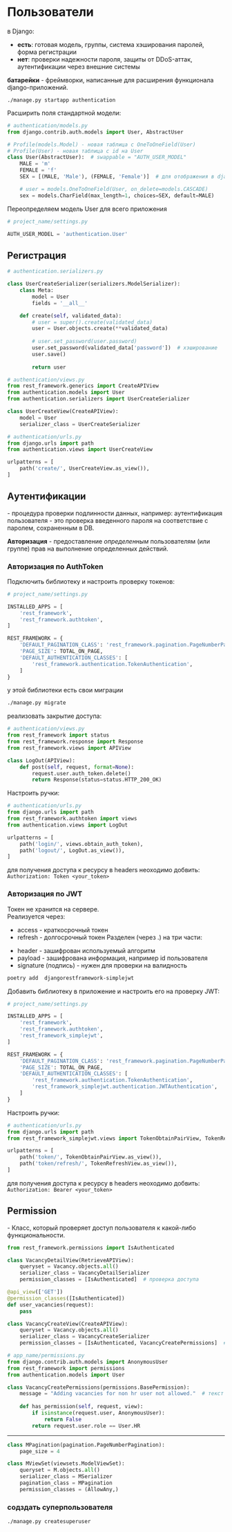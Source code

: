 # Пользователи

в Django:
* **есть**:
    готовая модель, группы, система хэширования паролей, форма регистрации
* **нет**:
    проверки надежности пароля, защиты от DDoS-аттак, аутентификации через внешние системы

**батарейки** - фреймворки, написанные для расширения функционала django-приложений.

```shell
./manage.py startapp authentication
```

Расширить поля стандартной модели:
```python
# authentication/models.py
from django.contrib.auth.models import User, AbstractUser

# Profile(models.Model) - новая таблица c OneToOneField(User)
# Profile(User) - новая таблица с id на User
class User(AbstractUser):  # swappable = "AUTH_USER_MODEL"
    MALE = 'm'
    FEMALE = 'f'
    SEX = [(MALE, 'Male'), (FEMALE, 'Female')]  # для отображения в django формах

    # user = models.OneToOneField(User, on_delete=models.CASCADE)
    sex = models.CharField(max_length=1, choices=SEX, default=MALE)
```

Переопределяем модель User для всего приложения
```python
# project_name/settings.py

AUTH_USER_MODEL = 'authentication.User'
```


## Регистрация

```python
# authentication.serializers.py

class UserCreateSerializer(serializers.ModelSerializer):
    class Meta:
        model = User
        fields = '__all__'

    def create(self, validated_data):
        # user = super().create(validated_data)
        user = User.objects.create(**validated_data)
        
        # user.set_password(user.password)
        user.set_password(validated_data['password'])  # хэширование
        user.save()
        
        return user
```

```python
# authentication/views.py
from rest_framework.generics import CreateAPIView
from authentication.models import User
from authentication.serializers import UserCreateSerializer

class UserCreateView(CreateAPIView):
    model = User
    serializer_class = UserCreateSerializer
```

```python
# authentication/urls.py
from django.urls import path
from authentication.views import UserCreateView

urlpatterns = [
    path('create/', UserCreateView.as_view()),
]
```
    

## Aутентификации

\- процедура проверки подлинности данных, например: аутентификация пользователя - это проверка введенного пароля на соответствие с паролем, сохраненным в DB.

**Авторизация** - предоставление *определенным* пользователям (или группе) прав на выполнение определенных действий.

### Авторизация по AuthToken

Подключить библиотеку и настроить проверку токенов:
```python
# project_name/settings.py

INSTALLED_APPS = [
    'rest_framework',
    'rest_framework.authtoken',
]

REST_FRAMEWORK = {
    'DEFAULT_PAGINATION_CLASS': 'rest_framework.pagination.PageNumberPagination',
    'PAGE_SIZE': TOTAL_ON_PAGE,
    'DEFAULT_AUTHENTICATION_CLASSES': [
        'rest_framework.authentication.TokenAuthentication',
    ]
}
```

у этой библиотеки есть свои миграции

```sh
./manage.py migrate
```

реализовать закрытие доступа:
```python
# authentication/views.py
from rest_framework import status
from rest_framework.response import Response
from rest_framework.views import APIView

class LogOut(APIView):
    def post(self, request, format=None):
        request.user.auth_token.delete()
        return Response(status=status.HTTP_200_OK)
```

Настроить ручки:
```python
# authentication/urls.py
from django.urls import path
from rest_framework.authtoken import views
from authentication.views import LogOut

urlpatterns = [
    path('login/', views.obtain_auth_token),
    path('logout/', LogOut.as_view()),
]
```

для получения доступа к ресурсу в headers неоходимо добвить:
`Authorization: Token <your_token>`


### Авторизация по JWT

Токен не хранится на сервере.\
Реализуется через:
- access - краткосрочный токен
- refresh - долгосрочный токен
Разделен (через .) на три части:
* header - зашифрован используемый алгоритм
* payload - зашифрована информация, например id пользователя
* signature (подпись) - нужен для проверки на валидность


```sh
poetry add  djangorestframework-simplejwt
```

Добавить библиотеку в приложение и настроить его на проверку JWT:
```python
# project_name/settings.py

INSTALLED_APPS = [
    'rest_framework',
    'rest_framework.authtoken',
    'rest_framework_simplejwt',
]

REST_FRAMEWORK = {
    'DEFAULT_PAGINATION_CLASS': 'rest_framework.pagination.PageNumberPagination',
    'PAGE_SIZE': TOTAL_ON_PAGE,
    'DEFAULT_AUTHENTICATION_CLASSES': [
        'rest_framework.authentication.TokenAuthentication',
        'rest_framework_simplejwt.authentication.JWTAuthentication',
    ]
}
```

Настроить ручки:
```python
# authentication/urls.py
from django.urls import path
from rest_framework_simplejwt.views import TokenObtainPairView, TokenRefreshView

urlpatterns = [
    path('token/', TokenObtainPairView.as_view()),
    path('token/refresh/', TokenRefreshView.as_view()),
]
```

для получения доступа к ресурсу в headers неоходимо добвить:
`Authorization: Bearer <your_token>`


## Permission

\- Класс, который проверяет доступ пользователя к какой-либо функциональности.

```python
from rest_framework.permissions import IsAuthenticated

class VacancyDetailView(RetrieveAPIView):
    queryset = Vacancy.objects.all()
    serializer_class = VacancyDetailSerializer
    permission_classes = [IsAuthenticated]  # проверка доступа

@api_view(['GET'])
@permission_classes([IsAuthenticated])
def user_vacancies(request):
    pass

class VacancyCreateView(CreateAPIView):
    queryset = Vacancy.objects.all()
    serializer_class = VacancyCreateSerializer
    permission_classes = [IsAuthenticated, VacancyCreatePermissions]  # добавление своей проверки
```

```python
# app_name/permissions.py
from django.contrib.auth.models import AnonymousUser
from rest_framework import permissions
from authentication.models import User

class VacancyCreatePermissions(permissions.BasePermission):
    message = "Adding vacancies for non hr user not allowed."  # текст ошибки
    
    def has_permission(self, request, view):
        if isinstance(request.user, AnonymousUser):
            return False
        return request.user.role == User.HR
```

---

```python
class MPagination(pagination.PageNumberPagination):
    page_size = 4

class MViewSet(viewsets.ModelViewSet):
    queryset = M.objects.all()
    serializer_class = MSerializer
    pagination_class = MPagination
    permission_classes = (AllowAny,)
```

### содздать суперпользователя

```sh
./manage.py createsuperuser
```
